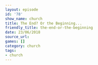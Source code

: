 ```yaml
---
layout: episode
id: '78'
show_name: church
title: The End? Or the Beginning...
friendly_title: the-end-or-the-beginning
date: 23/06/2018
source_url: 
games: []
category: church
tags:
- church
---
```

